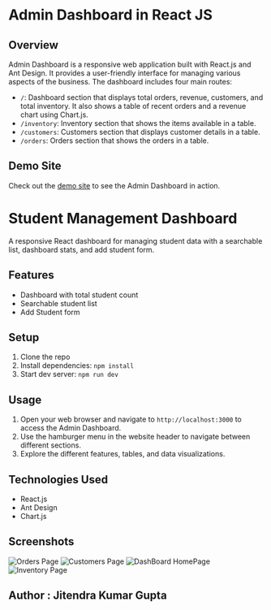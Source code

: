 # Admin Dashboard in React JS


## Overview

Admin Dashboard is a responsive web application built with React.js and Ant Design. It provides a user-friendly interface for managing various aspects of the business. The dashboard includes four main routes:

- `/`: Dashboard section that displays total orders, revenue, customers, and total inventory. It also shows a table of recent orders and a revenue chart using Chart.js.
- `/inventory`: Inventory section that shows the items available in a table.
- `/customers`: Customers section that displays customer details in a table.
- `/orders`: Orders section that shows the orders in a table.

## Demo Site

Check out the [demo site](https://admindashboard-zfhw.onrender.com/) to see the Admin Dashboard in action.

# Student Management Dashboard

A responsive React dashboard for managing student data with a searchable list, dashboard stats, and add student form.

## Features
- Dashboard with total student count
- Searchable student list
- Add Student form

## Setup
1. Clone the repo
2. Install dependencies: `npm install`
3. Start dev server: `npm run dev`

## Usage

1. Open your web browser and navigate to `http://localhost:3000` to access the Admin Dashboard.
2. Use the hamburger menu in the website header to navigate between different sections.
3. Explore the different features, tables, and data visualizations.

## Technologies Used

- React.js
- Ant Design
- Chart.js

## Screenshots
![Orders Page](https://github.com/PrathameshDhande22/Admin-Dashboard-React/assets/87264935/aa5cb495-af15-42d9-b875-6663b3722758)
![Customers Page](https://github.com/PrathameshDhande22/Admin-Dashboard-React/assets/87264935/efd81ebc-75dd-438d-a5f6-48cb1ab30236)
![DashBoard HomePage](https://github.com/PrathameshDhande22/Admin-Dashboard-React/assets/87264935/e28f06ac-aaad-4e4c-af71-5da104e22ac1)
![Inventory Page](https://github.com/PrathameshDhande22/Admin-Dashboard-React/assets/87264935/02a1b6ae-12f8-4521-8260-5c47910aaa2e)

## Author : Jitendra Kumar Gupta
